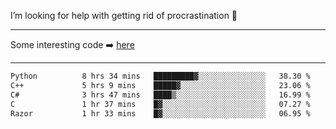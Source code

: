 I’m looking for help with getting rid of procrastination 🤔

-----

Some interesting code :arrow_right: [here](https://github.com/zhen8838/playground)

-----

<!--START_SECTION:waka-->

```txt
Python          8 hrs 34 mins   █████████▓░░░░░░░░░░░░░░░   38.30 %
C++             5 hrs 9 mins    █████▓░░░░░░░░░░░░░░░░░░░   23.06 %
C#              3 hrs 47 mins   ████▒░░░░░░░░░░░░░░░░░░░░   16.99 %
C               1 hr 37 mins    █▓░░░░░░░░░░░░░░░░░░░░░░░   07.27 %
Razor           1 hr 33 mins    █▓░░░░░░░░░░░░░░░░░░░░░░░   06.95 %
```

<!--END_SECTION:waka-->

<!--
**zhen8838/zhen8838** is a ✨ _special_ ✨ repository because its `README.md` (this file) appears on your GitHub profile.

Here are some ideas to get you started:

- 🔭 I’m currently working on ...
- 🌱 I’m currently learning ...
- 👯 I’m looking to collaborate on ...
 ...
- 💬 Ask me about ...
- 📫 How to reach me: ...
- 😄 Pronouns: ...
- ⚡ Fun fact: ...
-->
